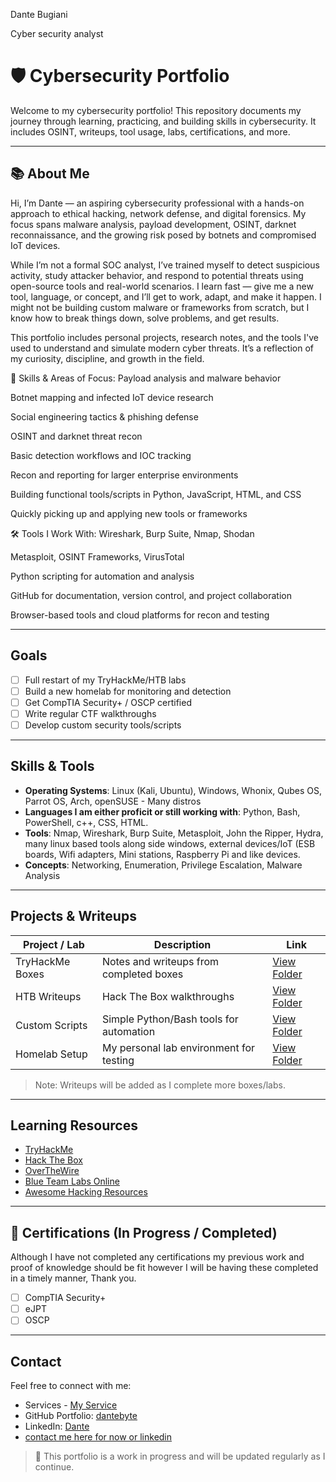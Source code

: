 Dante Bugiani

Cyber security analyst

# 🛡️ Cybersecurity Portfolio

Welcome to my cybersecurity portfolio! This repository documents my journey through learning, practicing, and building skills in cybersecurity. It includes OSINT, writeups, tool usage, labs, certifications, and more.

---

## 📚 About Me

Hi, I’m Dante — an aspiring cybersecurity professional with a hands-on approach to ethical hacking, network defense, and digital forensics. My focus spans malware analysis, payload development, OSINT, darknet reconnaissance, and the growing risk posed by botnets and compromised IoT devices.

While I’m not a formal SOC analyst, I’ve trained myself to detect suspicious activity, study attacker behavior, and respond to potential threats using open-source tools and real-world scenarios. I learn fast — give me a new tool, language, or concept, and I’ll get to work, adapt, and make it happen. I might not be building custom malware or frameworks from scratch, but I know how to break things down, solve problems, and get results.

This portfolio includes personal projects, research notes, and the tools I've used to understand and simulate modern cyber threats. It’s a reflection of my curiosity, discipline, and growth in the field.

🧰 Skills & Areas of Focus:
Payload analysis and malware behavior

Botnet mapping and infected IoT device research

Social engineering tactics & phishing defense

OSINT and darknet threat recon

Basic detection workflows and IOC tracking

Recon and reporting for larger enterprise environments

Building functional tools/scripts in Python, JavaScript, HTML, and CSS

Quickly picking up and applying new tools or frameworks

🛠️ Tools I Work With:
Wireshark, Burp Suite, Nmap, Shodan

Metasploit, OSINT Frameworks, VirusTotal

Python scripting for automation and analysis

GitHub for documentation, version control, and project collaboration

Browser-based tools and cloud platforms for recon and testing

---

## Goals

- [ ] Full restart of my TryHackMe/HTB labs
- [ ] Build a new homelab for monitoring and detection
- [ ] Get CompTIA Security+ / OSCP certified
- [ ] Write regular CTF walkthroughs
- [ ] Develop custom security tools/scripts

---

## Skills & Tools

- **Operating Systems**: Linux (Kali, Ubuntu), Windows, Whonix, Qubes OS, Parrot OS, Arch, openSUSE - Many distros
- **Languages I am either proficit or still working with**: Python, Bash, PowerShell, c++, CSS, HTML.
- **Tools**: Nmap, Wireshark, Burp Suite, Metasploit, John the Ripper, Hydra, many linux based tools along side windows, external devices/IoT (ESB boards, Wifi adapters, Mini stations, Raspberry Pi and like devices.
- **Concepts**: Networking, Enumeration, Privilege Escalation, Malware Analysis

---

## Projects & Writeups

| Project / Lab | Description | Link |
|---------------|-------------|------|
| TryHackMe Boxes | Notes and writeups from completed boxes | [View Folder](./tryhackme/) |
| HTB Writeups | Hack The Box walkthroughs | [View Folder](./htb/) |
| Custom Scripts | Simple Python/Bash tools for automation | [View Folder](./scripts/) |
| Homelab Setup | My personal lab environment for testing | [View Folder](./homelab/) |

> Note: Writeups will be added as I complete more boxes/labs.

---

##  Learning Resources

- [TryHackMe](https://tryhackme.com)
- [Hack The Box](https://hackthebox.com)
- [OverTheWire](https://overthewire.org)
- [Blue Team Labs Online](https://blueteamlabs.online)
- [Awesome Hacking Resources](https://github.com/Hack-with-Github/Awesome-Hacking)

---

## 📄 Certifications (In Progress / Completed) 
Although I have not completed any certifications my previous work and proof of knowledge should be fit however I will be having these completed in a timely manner, Thank you.
- [ ] CompTIA Security+
- [ ] eJPT
- [ ] OSCP

---

## Contact

Feel free to connect with me:

- Services -  [My Service](https://dantebyte.github.io/)
- GitHub Portfolio: [dantebyte](https://github.com/dantebyte)
- LinkedIn: [Dante](https://www.linkedin.com/in/dante-byte/)
- [contact me here for now or linkedin](https://dantebyte.github.io/#contact)
  

> 🚧 This portfolio is a work in progress and will be updated regularly as I continue.

